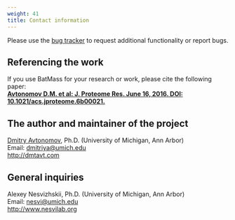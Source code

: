 ```yaml
---
weight: 41
title: Contact information
---
```


Please use the [bug tracker](https://github.com/chhh/batmass/issues) to request additional functionality or report bugs.

## Referencing the work
If you use BatMass for your research or work, please cite the following paper:  
**[Avtonomov D.M. et al:
J. Proteome Res. June 16, 2016.
DOI: 10.1021/acs.jproteome.6b00021.](https://dx.doi.org/10.1021/acs.jproteome.6b00021)**


## The author and maintainer of the project
[Dmitry Avtonomov](http://dmtavt.com/), Ph.D. (University of Michigan, Ann Arbor)  
Email: dmitriya@umich.edu  
http://dmtavt.com


## General inquiries
Alexey Nesvizhskii, Ph.D. (University of Michigan, Ann Arbor)  
Email: nesvi@umich.edu   
http://www.nesvilab.org  
